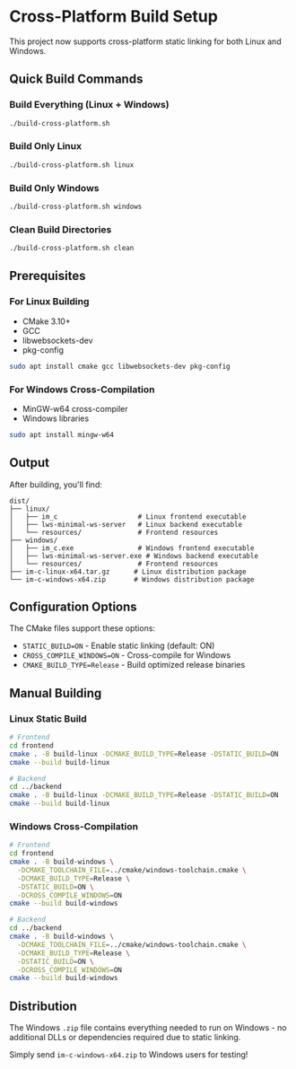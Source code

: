 # Cross-Platform Build Setup

This project now supports cross-platform static linking for both Linux and Windows.

## Quick Build Commands

### Build Everything (Linux + Windows)
```bash
./build-cross-platform.sh
```

### Build Only Linux
```bash
./build-cross-platform.sh linux
```

### Build Only Windows
```bash
./build-cross-platform.sh windows
```

### Clean Build Directories
```bash
./build-cross-platform.sh clean
```

## Prerequisites

### For Linux Building
- CMake 3.10+
- GCC
- libwebsockets-dev
- pkg-config

```bash
sudo apt install cmake gcc libwebsockets-dev pkg-config
```

### For Windows Cross-Compilation
- MinGW-w64 cross-compiler
- Windows libraries

```bash
sudo apt install mingw-w64
```

## Output

After building, you'll find:

```
dist/
├── linux/
│   ├── im_c                    # Linux frontend executable
│   ├── lws-minimal-ws-server   # Linux backend executable
│   └── resources/              # Frontend resources
├── windows/
│   ├── im_c.exe                # Windows frontend executable
│   ├── lws-minimal-ws-server.exe # Windows backend executable
│   └── resources/              # Frontend resources
├── im-c-linux-x64.tar.gz      # Linux distribution package
└── im-c-windows-x64.zip       # Windows distribution package
```

## Configuration Options

The CMake files support these options:

- `STATIC_BUILD=ON` - Enable static linking (default: ON)
- `CROSS_COMPILE_WINDOWS=ON` - Cross-compile for Windows
- `CMAKE_BUILD_TYPE=Release` - Build optimized release binaries

## Manual Building

### Linux Static Build
```bash
# Frontend
cd frontend
cmake . -B build-linux -DCMAKE_BUILD_TYPE=Release -DSTATIC_BUILD=ON
cmake --build build-linux

# Backend
cd ../backend
cmake . -B build-linux -DCMAKE_BUILD_TYPE=Release -DSTATIC_BUILD=ON
cmake --build build-linux
```

### Windows Cross-Compilation
```bash
# Frontend
cd frontend
cmake . -B build-windows \
  -DCMAKE_TOOLCHAIN_FILE=../cmake/windows-toolchain.cmake \
  -DCMAKE_BUILD_TYPE=Release \
  -DSTATIC_BUILD=ON \
  -DCROSS_COMPILE_WINDOWS=ON
cmake --build build-windows

# Backend
cd ../backend
cmake . -B build-windows \
  -DCMAKE_TOOLCHAIN_FILE=../cmake/windows-toolchain.cmake \
  -DCMAKE_BUILD_TYPE=Release \
  -DSTATIC_BUILD=ON \
  -DCROSS_COMPILE_WINDOWS=ON
cmake --build build-windows
```

## Distribution

The Windows `.zip` file contains everything needed to run on Windows - no additional DLLs or dependencies required due to static linking.

Simply send `im-c-windows-x64.zip` to Windows users for testing!